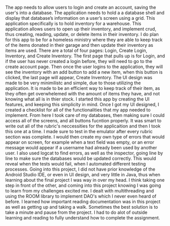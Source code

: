 The app needs to allow users to login and create an account, saving the user's into a database. The application needs to hold a 
a database shell and display that database’s information on a user’s screen using a grid. This application specifically is to hold inventory for a warehouse. This application allows users to open up their inventory, and implement crud, thus creating, reading, update, or delete items in their inventory. I do plan for this app to be for a homeless ministry where they are able to keep track of the items donated in their garage and then update their inventory as items are used. There are a total of four pages: Login, Create Login, Inventory, and Create Inventory. The first page that pulls up is for Login, and if the user has never created a login before, they will need to go to the create account page. Then once the user logins to the application, they will see the inventory with an add button to add a new item, when this button is clicked, the last page will appear, Create Inventory. The UI design was made to be very minimilistc and simple, due to those utilizing the application. It is made to be an efficient way to keep track of their item, as they often get overwhelemed with the amount of items they have, and not knowing what all is in thier stock. 
I started this app by creating the UI features, and keeping this simplicity in mind. Once I got my UI designed, I created a checklist for all of the functionalities that my app needed to implement. From here I took care of my databases, then making sure I could access all of the screens, and all buttons fucntion properly. It was smart to write out all of the rubric's neccessities for the applicaition and then I took this one at a time. I made sure to test in the emulator after every rubric section was complete. I would then create my own type of errors that would appear on screen, for example when a text field was empty, or an error message would appear if a username had already been used by another user. I also used logcat to find errors, as well as the inspector, going line by line to make sure the databases would be updated correctly. This would reveal when the tests would fail, when I automated different testing processes. 
Going into this project, I did not have prior knowledge of the Android Studio IDE, or even in UI design, and very little in Java, thus when learning about the final project I was way in over my head. I think taking one step in front of the other, and coming into this project knowing I was going to learn from my challenges excited me. I dealt with multithreading and using the ROOM library to implement DAO's which I never even heard of before. I learned how important reading documentation was in this project as well as getting up and taking a walk. Sometimes the best solution is to take a minute and pause from the project. I had to do alot of outside learning and reading to fully understand how to complete the assignment. 
